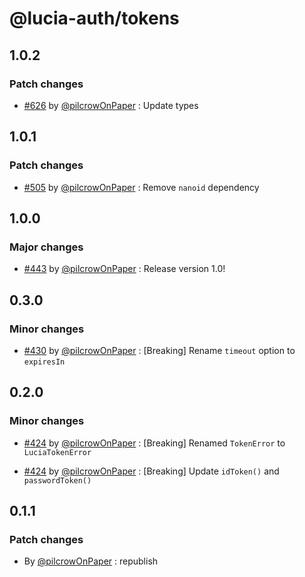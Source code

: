 # @lucia-auth/tokens

## 1.0.2

### Patch changes

- [#626](https://github.com/pilcrowOnPaper/lucia/pull/626) by [@pilcrowOnPaper](https://github.com/pilcrowOnPaper) : Update types

## 1.0.1

### Patch changes

- [#505](https://github.com/pilcrowOnPaper/lucia/pull/505) by [@pilcrowOnPaper](https://github.com/pilcrowOnPaper) : Remove `nanoid` dependency

## 1.0.0

### Major changes

- [#443](https://github.com/pilcrowOnPaper/lucia/pull/443) by [@pilcrowOnPaper](https://github.com/pilcrowOnPaper) : Release version 1.0!

## 0.3.0

### Minor changes

- [#430](https://github.com/pilcrowOnPaper/lucia/pull/430) by [@pilcrowOnPaper](https://github.com/pilcrowOnPaper) : [Breaking] Rename `timeout` option to `expiresIn`

## 0.2.0

### Minor changes

- [#424](https://github.com/pilcrowOnPaper/lucia/pull/424) by [@pilcrowOnPaper](https://github.com/pilcrowOnPaper) : [Breaking] Renamed `TokenError` to `LuciaTokenError`

- [#424](https://github.com/pilcrowOnPaper/lucia/pull/424) by [@pilcrowOnPaper](https://github.com/pilcrowOnPaper) : [Breaking] Update `idToken()` and `passwordToken()`

## 0.1.1

### Patch changes

- By [@pilcrowOnPaper](https://github.com/pilcrowOnPaper) : republish
